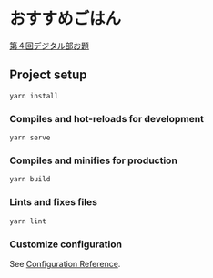 # おすすめごはん
[第４回デジタル部お題](https://team-sol-cd.esa.io/posts/930#%E3%81%8A%E3%81%99%E3%81%99%E3%82%81%E3%81%94%E3%81%AF%E3%82%93)

## Project setup
```
yarn install
```

### Compiles and hot-reloads for development
```
yarn serve
```

### Compiles and minifies for production
```
yarn build
```

### Lints and fixes files
```
yarn lint
```

### Customize configuration
See [Configuration Reference](https://cli.vuejs.org/config/).
